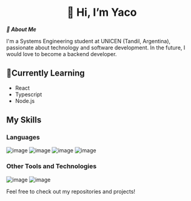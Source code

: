 
<h1 align="center" >
  👋 Hi, I’m Yaco
</h1>


**_🪪 About Me_** 

I'm a Systems Engineering student at UNICEN (Tandil, Argentina), passionate about technology and software development. 
In the future, I would love to become a backend developer. 


## 🌱Currently Learning
- React
- Typescript
- Node.js

## My Skills
### Languages
![image](https://github.com/user-attachments/assets/e9af7910-9fcd-45c9-8d27-feec2b1e99d8) ![image](https://github.com/user-attachments/assets/2163640c-5e38-41b0-8641-1e2e2e541da2) ![image](https://github.com/user-attachments/assets/993556aa-7a26-49db-99db-fe264d9f0ca0) ![image](https://github.com/user-attachments/assets/8be6791f-a39e-46b8-a6a8-b3521e490e18)


### Other Tools and Technologies
![image](https://github.com/user-attachments/assets/d1c9bc83-7c46-4f72-8f43-791d2e2ded6f) ![image](https://github.com/user-attachments/assets/2d61d415-468a-4b7e-aa65-f708d9def0e1)




Feel free to check out my repositories and projects!

<!---
Yaco10/Yaco10 is a ✨ special ✨ repository because its `README.md` (this file) appears on your GitHub profile.
You can click the Preview link to take a look at your changes.
--->
